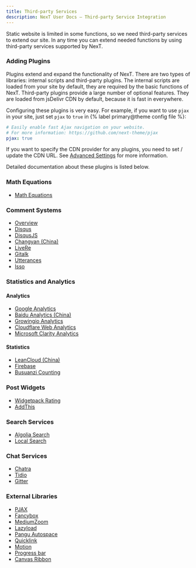 ```yaml
---
title: Third-party Services
description: NexT User Docs – Third-party Service Integration
---
```


Static website is limited in some functions, so we need third-party services to extend our site.
In any time you can extend needed functions by using third-party services supported by NexT.

### Adding Plugins

Plugins extend and expand the functionality of NexT. There are two types of libraries: internal scripts and third-party plugins. The internal scripts are loaded from your site by default, they are required by the basic functions of NexT. Third-party plugins provide a large number of optional features. They are loaded from jsDelivr CDN by default, because it is fast in everywhere.

Configuring these plugins is very easy. For example, if you want to use `pjax` in your site, just set `pjax` to `true` in {% label primary@theme config file %}:

```yml next/_config.yml
# Easily enable fast Ajax navigation on your website.
# For more information: https://github.com/next-theme/pjax
pjax: true
```

If you want to specify the CDN provider for any plugins, you need to set / update the CDN URL. See [Advanced Settings](/docs/advanced-settings/vendors.html) for more information.

Detailed documentation about these plugins is listed below.

### Math Equations

* [Math Equations](/docs/third-party-services/math-equations.html)

### Comment Systems

* [Overview](/docs/third-party-services/comments.html#Overview)
* [Disqus](/docs/third-party-services/comments.html#Disqus)
* [DisqusJS](/docs/third-party-services/comments.html#DisqusJS)
* [Changyan (China)](/docs/third-party-services/comments.html#Changyan)
* [LiveRe](/docs/third-party-services/comments.html#LiveRe)
* [Gitalk](/docs/third-party-services/comments.html#Gitalk)
* [Utterances](/docs/third-party-services/comments.html#Utterances)
* [Isso](/docs/third-party-services/comments.html#Isso)

### Statistics and Analytics

#### Analytics

* [Google Analytics](/docs/third-party-services/statistics-and-analytics.html#Google-Analytics)
* [Baidu Analytics (China)](/docs/third-party-services/statistics-and-analytics.html#Baidu-Analytics-China)
* [Growingio Analytics](/docs/third-party-services/statistics-and-analytics.html#Growingio-Analytics)
* [Cloudflare Web Analytics](/docs/third-party-services/statistics-and-analytics.html#Cloudflare-Web-Analytics)
* [Microsoft Clarity Analytics](/docs/third-party-services/statistics-and-analytics.html#Microsoft-Clarity-Analytics)

#### Statistics

* [LeanCloud (China)](/docs/third-party-services/statistics-and-analytics.html#LeanCloud-China)
* [Firebase](/docs/third-party-services/statistics-and-analytics.html#Firebase)
* [Busuanzi Counting](/docs/third-party-services/statistics-and-analytics.html#Busuanzi-Counting-China)

### Post Widgets

* [Widgetpack Rating](/docs/third-party-services/post-widgets.html#Widgetpack-Rating)
* [AddThis](/docs/third-party-services/post-widgets.html#AddThis)

### Search Services

* [Algolia Search](/docs/third-party-services/search-services.html#Algolia-Search)
* [Local Search](/docs/third-party-services/search-services.html#Local-Search)

### Chat Services

* [Chatra](/docs/third-party-services/chat-services.html#Chatra)
* [Tidio](/docs/third-party-services/chat-services.html#Tidio)
* [Gitter](/docs/third-party-services/chat-services.html#Gitter)

### External Libraries

* [PJAX](/docs/third-party-services/external-libraries.html#PJAX)
* [Fancybox](/docs/third-party-services/external-libraries.html#Fancybox)
* [MediumZoom](/docs/third-party-services/external-libraries.html#Medium-Zoom)
* [Lazyload](/docs/third-party-services/external-libraries.html#Lazyload)
* [Pangu Autospace](/docs/third-party-services/external-libraries.html#Pangu-Autospace)
* [Quicklink](/docs/third-party-services/external-libraries.html#Quicklink)
* [Motion](/docs/third-party-services/external-libraries.html#Animation-Effect)
* [Progress bar](/docs/third-party-services/external-libraries.html#Progress-Bar)
* [Canvas Ribbon](/docs/third-party-services/external-libraries.html#Canvas-Ribbon)
